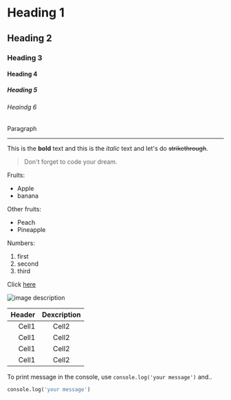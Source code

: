 <!-- HTML 주석-->

<!-- Heading -->
# Heading 1 
## Heading 2
### Heading 3
#### Heading 4
##### Heading 5
###### Heaindg 6
Paragraph

<!-- Line -->
___

<!-- Text attributes -->
This is the **bold** text and this is the *italic* text and let's do ~~strikethrough~~.

<!-- Quote -->
> Don't forget to code your dream.

<!-- Bullet list -->
Fruits:
* Apple
* banana

Other fruits:
- Peach
- Pineapple

<!-- Numbered list -->
Numbers:
1. first
2. second
3. third

<!-- Link -->
Click [here](http://naver.com/)
<!-- Image -->
![image description](https://user-images.githubusercontent.com/61736137/102153953-b2881000-3ebb-11eb-9581-7026bc8e169e.jpg)

<!-- Table -->
|Header|Dexcription|
|--:|:--:|
|Cell1|Cell2|
|Cell1|Cell2|
|Cell1|Cell2|
|Cell1|Cell2|

<!-- Code -->
To print message in the console, use `console.log('your message')` and.. 

```python
console.log('your message')
```
